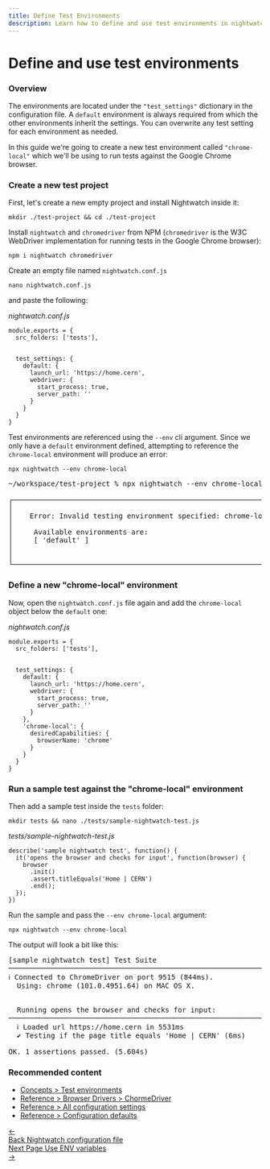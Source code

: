 ```yaml
---
title: Define Test Environments
description: Learn how to define and use test environments in nightwatch
---
```


<div class="page-header"><h1>Define and use test environments</h1></div>

### Overview
The environments are located under the `"test_settings"` dictionary in the configuration file. A `default` environment is always required from which the other environments inherit the settings. You can overwrite any test setting for each environment as needed.

In this guide we're going to create a new test environment called `"chrome-local"` which we'll be using to run tests against the Google Chrome browser.

### Create a new test project

<p></p>
<p>First, let's create a new empty project and install Nightwatch inside it:</p>

<pre class="language-bash"><code class="language-bash">mkdir ./test-project && cd ./test-project</code></pre>

<p></p>

Install `nightwatch` and `chromedriver` from NPM (`chromedriver` is the W3C WebDriver implementation for running tests in the Google Chrome browser):

<pre class="language-bash"><code class="language-bash">npm i nightwatch chromedriver</code></pre>

<p></p>

Create an empty file named `nightwatch.conf.js`

<pre class="language-bash"><code class="language-bash">nano nightwatch.conf.js</code></pre>

and paste the following:
<div class="sample-test"><i>nightwatch.conf.js</i>
<pre class="line-numbers language-javascript"><code class="language-javascript">module.exports = {
  src_folders: ['tests'],
  <br>
  test_settings: {
    default: {
      launch_url: 'https://home.cern',
      webdriver: {
        start_process: true,
        server_path: ''
      }
    }
  }
}</code></pre></div>

Test environments are referenced using the `--env` cli argument. Since we only have a `default` environment defined, attempting to reference the `chrome-local` environment will produce an error:

<pre class="language-bash"><code class="language-bash">npx nightwatch --env chrome-local</code></pre>

<pre class="language-bash line-numbers">
~/workspace/test-project % npx nightwatch --env chrome-local
 
┌──────────────────────────────────────────────────────────────────┐
│                                                                  │
│    Error: Invalid testing environment specified: chrome-local.   │
│                                                                  │
│     Available environments are:                                  │
│     [ 'default' ]                                                │
│                                                                  │
│                                                                  │
└──────────────────────────────────────────────────────────────────┘
</pre>

### Define a new "chrome-local" environment

Now, open the `nightwatch.conf.js` file again and add the `chrome-local` object below the `default` one:

<div class="sample-test"><i>nightwatch.conf.js</i>
<pre class="line-numbers language-javascript"><code class="language-javascript">module.exports = {
  src_folders: ['tests'],
  <br>
  test_settings: {
    default: {
      launch_url: 'https://home.cern',
      webdriver: {
        start_process: true,
        server_path: ''
      }
    },
    'chrome-local': {
      desiredCapabilities: {
        browserName: 'chrome'
      }
    }
  }
}</code></pre></div>

### Run a sample test against the "chrome-local" environment

Then add a sample test inside the `tests` folder:
<pre class="language-bash"><code class="language-bash">mkdir tests && nano ./tests/sample-nightwatch-test.js</code></pre>

<div class="sample-test"><i>tests/sample-nightwatch-test.js</i>
<pre class="line-numbers language-javascript"><code class="language-javascript">describe('sample nightwatch test', function() {
  it('opens the browser and checks for input', function(browser) {
    browser
      .init()
      .assert.titleEquals('Home | CERN')
      .end();
  });
})</code></pre></div>

Run the sample and pass the `--env chrome-local` argument:

<pre class="language-bash"><code class="language-bash">npx nightwatch --env chrome-local</code></pre>

The output will look a bit like this:

<pre class="language-bash line-numbers">
[sample nightwatch test] Test Suite
──────────────────────────────────────────────────────────────────────
ℹ Connected to ChromeDriver on port 9515 (844ms).
  Using: chrome (101.0.4951.64) on MAC OS X.


  Running opens the browser and checks for input:
───────────────────────────────────────────────────────────────────────
  ℹ Loaded url https://home.cern in 5531ms
  ✔ Testing if the page title equals 'Home | CERN' (6ms)

OK. 1 assertions passed. (5.604s)
</pre>

### Recommended content
- [Concepts > Test environments](/guide/concepts/test-environments.html)
- [Reference > Browser Drivers > ChormeDriver](/guide/configuration/define-test-environments.html)
- [Reference > All configuration settings](/guide/reference/settings.html)
- [Reference > Configuration defaults](/guide/reference/defaults.html)

 <div class="doc-pagination pt-40">
  <div class="previous">
    <a href="/guide/configuration/nightwatch-configuration-file.html">
      <span>←</span>
        <div class="d-flex flex-column">
          <span class="smallT">Back</span>
          <span class="bigT">Nightwatch configuration file</span>
        </div>
    </a>
  </div>
  <div class="next">
    <a href="/guide/configuration/using-env-variables-in-your-config.html">
        <div class="d-flex flex-column">
          <span class="smallT">Next Page</span>
          <span class="bigT">Use ENV variables</span>
        </div>
        <span>→</span>
    </a>
  </div>
</div>
